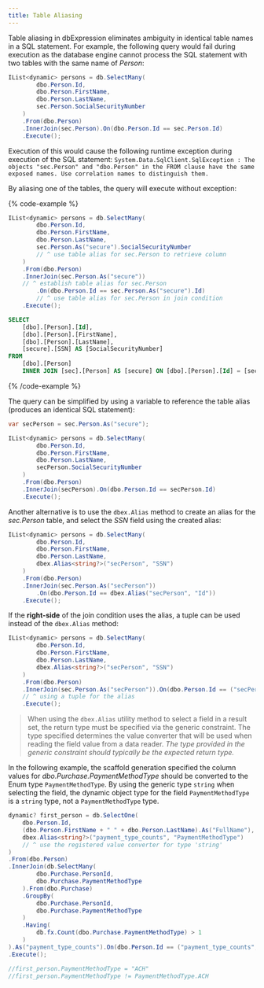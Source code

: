 ```yaml
---
title: Table Aliasing
---
```


Table aliasing in dbExpression eliminates ambiguity in identical table names in a SQL statement.  For example, the following 
query would fail during execution as the database engine cannot process the SQL statement with two tables with the same name of *Person*:

```csharp
IList<dynamic> persons = db.SelectMany(
        dbo.Person.Id,
        dbo.Person.FirstName,
        dbo.Person.LastName,
        sec.Person.SocialSecurityNumber
    )
    .From(dbo.Person)
    .InnerJoin(sec.Person).On(dbo.Person.Id == sec.Person.Id)
    .Execute();
```

Execution of this would cause the following runtime exception during execution of the SQL statement:  `System.Data.SqlClient.SqlException : The objects "sec.Person" and "dbo.Person" in the FROM clause have the same exposed names. Use correlation names to distinguish them.`

By aliasing one of the tables, the query will execute without exception:

{% code-example %}
```csharp
IList<dynamic> persons = db.SelectMany(
        dbo.Person.Id,
        dbo.Person.FirstName,
        dbo.Person.LastName,
        sec.Person.As("secure").SocialSecurityNumber 
		// ^ use table alias for sec.Person to retrieve column
    )
    .From(dbo.Person)
    .InnerJoin(sec.Person.As("secure")) 
	// ^ establish table alias for sec.Person
        .On(dbo.Person.Id == sec.Person.As("secure").Id)  
		// ^ use table alias for sec.Person in join condition
    .Execute();
```
```sql
SELECT
	[dbo].[Person].[Id],
	[dbo].[Person].[FirstName],
	[dbo].[Person].[LastName],
	[secure].[SSN] AS [SocialSecurityNumber]
FROM
	[dbo].[Person]
	INNER JOIN [sec].[Person] AS [secure] ON [dbo].[Person].[Id] = [secure].[Id];
```
{% /code-example %}

The query can be simplified by using a variable to reference the table alias (produces an identical SQL statement):
```csharp
var secPerson = sec.Person.As("secure");

IList<dynamic> persons = db.SelectMany(
        dbo.Person.Id,
        dbo.Person.FirstName,
        dbo.Person.LastName,
        secPerson.SocialSecurityNumber
    )
    .From(dbo.Person)
    .InnerJoin(secPerson).On(dbo.Person.Id == secPerson.Id)
    .Execute();
```
Another alternative is to use the `dbex.Alias` method to create an alias for the *sec.Person* table, and select the *SSN* field using the created alias:
```csharp
IList<dynamic> persons = db.SelectMany(
        dbo.Person.Id,
        dbo.Person.FirstName,
        dbo.Person.LastName,
        dbex.Alias<string?>("secPerson", "SSN")
    )
    .From(dbo.Person)
    .InnerJoin(sec.Person.As("secPerson"))
        .On(dbo.Person.Id == dbex.Alias("secPerson", "Id"))
    .Execute();
```
If the **right-side** of the join condition uses the alias, a tuple can be used instead of the `dbex.Alias` method:
```csharp
IList<dynamic> persons = db.SelectMany(
        dbo.Person.Id,
        dbo.Person.FirstName,
        dbo.Person.LastName,
        dbex.Alias<string?>("secPerson", "SSN")
    )
    .From(dbo.Person)
    .InnerJoin(sec.Person.As("secPerson")).On(dbo.Person.Id == ("secPerson", "Id")) 
	// ^ using a tuple for the alias
    .Execute();
```
> When using the `dbex.Alias` utility method to select a field in a result set, the return type must be specified via the generic constraint.  The type specified determines the value converter that will be used when reading the field value from a data reader. *The type provided in the generic constraint should typically be the expected return type.*

In the following example, the scaffold generation specified the column values for *dbo.Purchase.PaymentMethodType* should be converted to the Enum type `PaymentMethodType`.  By using the generic type `string` when selecting the field, the dynamic object type for the field `PaymentMethodType` is a `string` type, not a `PaymentMethodType` type.
```csharp
dynamic? first_person = db.SelectOne(
    dbo.Person.Id,
    (dbo.Person.FirstName + " " + dbo.Person.LastName).As("FullName"),
    dbex.Alias<string?>("payment_type_counts", "PaymentMethodType") 
	// ^ use the registered value converter for type 'string'
)
.From(dbo.Person)
.InnerJoin(db.SelectMany(
        dbo.Purchase.PersonId,
        dbo.Purchase.PaymentMethodType
    ).From(dbo.Purchase)
    .GroupBy(
        dbo.Purchase.PersonId,
        dbo.Purchase.PaymentMethodType
    )
    .Having(
        db.fx.Count(dbo.Purchase.PaymentMethodType) > 1
    )
).As("payment_type_counts").On(dbo.Person.Id == ("payment_type_counts", "PersonId"))
.Execute();

//first_person.PaymentMethodType = "ACH"
//first_person.PaymentMethodType != PaymentMethodType.ACH
```
